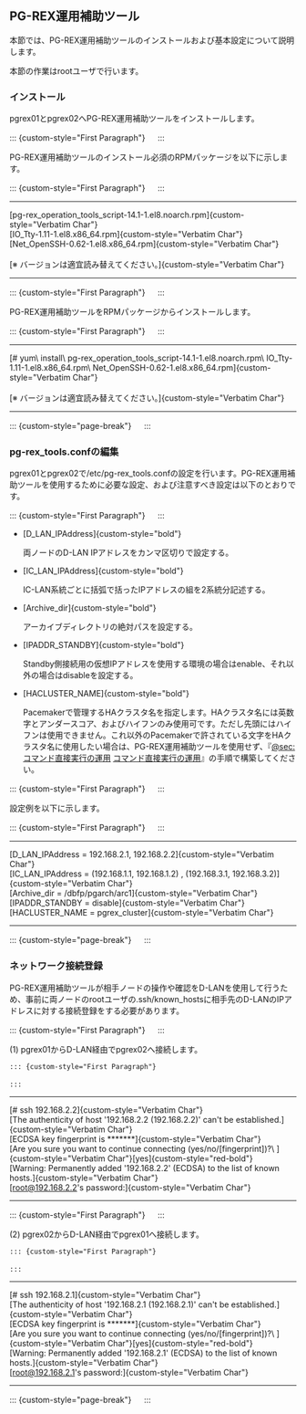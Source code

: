 PG-REX運用補助ツール
--------------------

本節では、PG-REX運用補助ツールのインストールおよび基本設定について説明します。

本節の作業はrootユーザで行います。

### インストール

pgrex01とpgrex02へPG-REX運用補助ツールをインストールします。

::: {custom-style="First Paragraph"}
　
:::

PG-REX運用補助ツールのインストール必須のRPMパッケージを以下に示します。

::: {custom-style="First Paragraph"}
　
:::

  ------------------------------------------------------------------------
  [pg\-rex_operation_tools_script\-14.1\-1.el8.noarch.rpm]{custom-style="Verbatim Char"}\
  [IO_Tty\-1.11\-1.el8.x86_64.rpm]{custom-style="Verbatim Char"}\
  [Net_OpenSSH\-0.62\-1.el8.x86_64.rpm]{custom-style="Verbatim Char"}\
  \
  [※ バージョンは適宜読み替えてください。]{custom-style="Verbatim Char"}

  ------------------------------------------------------------------------

::: {custom-style="First Paragraph"}
　
:::

PG-REX運用補助ツールをRPMパッケージからインストールします。

::: {custom-style="First Paragraph"}
　
:::

  ------------------------------------------------------------------------
  [# yum\ install\ pg\-rex_operation_tools_script\-14\.1\-1\.el8\.noarch\.rpm\ IO_Tty\-1\.11\-1\.el8\.x86_64\.rpm\ Net_OpenSSH\-0\.62\-1\.el8\.x86_64\.rpm]{custom-style="Verbatim Char"}\
  \
  [※ バージョンは適宜読み替えてください。]{custom-style="Verbatim Char"}

  ------------------------------------------------------------------------

::: {custom-style="page-break"}
　
:::

### pg-rex\_tools.confの編集

pgrex01とpgrex02で/etc/pg-rex\_tools.confの設定を行います。PG-REX運用補助ツールを使用するために必要な設定、および注意すべき設定は以下のとおりです。

::: {custom-style="First Paragraph"}
　
:::

-   [D_LAN\_IPAddress]{custom-style="bold"}

    両ノードのD-LAN IPアドレスをカンマ区切りで設定する。

-   [IC_LAN\_IPAddress]{custom-style="bold"}

    IC-LAN系統ごとに括弧で括ったIPアドレスの組を2系統分記述する。

-   [Archive\_dir]{custom-style="bold"}

    アーカイブディレクトリの絶対パスを設定する。

-   [IPADDR\_STANDBY]{custom-style="bold"}

    Standby側接続用の仮想IPアドレスを使用する環境の場合はenable、それ以外の場合はdisableを設定する。

-   [HACLUSTER\_NAME]{custom-style="bold"}

    Pacemakerで管理するHAクラスタ名を指定します。HAクラスタ名には英数字とアンダースコア、およびハイフンのみ使用可です。ただし先頭にはハイフンは使用できません。これ以外のPacemakerで許されている文字をHAクラスタ名に使用したい場合は、PG-REX運用補助ツールを使用せず、『[@sec:コマンド直接実行の運用](#sec:コマンド直接実行の運用) [コマンド直接実行の運用](#sec:コマンド直接実行の運用)』の手順で構築してください。

::: {custom-style="First Paragraph"}
　
:::

設定例を以下に示します。

::: {custom-style="First Paragraph"}
　
:::

  ------------------------------------------------------------------------
  [D\_LAN_IPAddress = 192.168.2.1, 192.168.2.2]{custom-style="Verbatim Char"}\
  [IC\_LAN\_IPAddress = (192.168.1.1, 192.168.1.2) , (192.168.3.1, 192.168.3.2)]{custom-style="Verbatim Char"}\
  [Archive_dir = /dbfp/pgarch/arc1]{custom-style="Verbatim Char"}\
  [IPADDR_STANDBY = disable]{custom-style="Verbatim Char"}\
  [HACLUSTER\_NAME = pgrex\_cluster]{custom-style="Verbatim Char"}

  ------------------------------------------------------------------------

::: {custom-style="page-break"}
　
:::

### ネットワーク接続登録

PG-REX運用補助ツールが相手ノードの操作や確認をD-LANを使用して行うため、事前に両ノードのrootユーザの.ssh/known_hostsに相手先のD-LANのIPアドレスに対する接続登録をする必要があります。

::: {custom-style="First Paragraph"}
　
:::

(1) pgrex01からD-LAN経由でpgrex02へ接続します。

    ::: {custom-style="First Paragraph"}
    　
    :::

  ------------------------------------------------------------------------
  [# ssh 192.168.2.2]{custom-style="Verbatim Char"}\
  [The authenticity of host \'192.168.2.2 (192.168.2.2)\' can\'t be established.]{custom-style="Verbatim Char"}\
  [ECDSA key fingerprint is \*\*\*\*\*\*\*]{custom-style="Verbatim Char"}\
  [Are you sure you want to continue connecting (yes/no/\[fingerprint\])?\ ]{custom-style="Verbatim Char"}[yes]{custom-style="red-bold"}\
  [Warning: Permanently added \'192.168.2.2\' (ECDSA) to the list of known hosts.]{custom-style="Verbatim Char"}\
  [root@192.168.2.2\'s password:]{custom-style="Verbatim Char"}

  ------------------------------------------------------------------------

::: {custom-style="First Paragraph"}
　
:::

(2) pgrex02からD-LAN経由でpgrex01へ接続します。

    ::: {custom-style="First Paragraph"}
    　
    :::

  ------------------------------------------------------------------------
  [# ssh 192.168.2.1]{custom-style="Verbatim Char"}\
  [The authenticity of host \'192.168.2.1 (192.168.2.1)\' can\'t be established.]{custom-style="Verbatim Char"}\
  [ECDSA key fingerprint is \*\*\*\*\*\*\*]{custom-style="Verbatim Char"}\
  [Are you sure you want to continue connecting (yes/no/\[fingerprint\])?\ ]{custom-style="Verbatim Char"}[yes]{custom-style="red-bold"}\
  [Warning: Permanently added \'192.168.2.1\' (ECDSA) to the list of known hosts.]{custom-style="Verbatim Char"}\
  [root@192.168.2.1\'s password:]{custom-style="Verbatim Char"}

  ------------------------------------------------------------------------

::: {custom-style="page-break"}
　
:::

